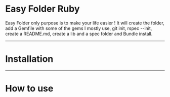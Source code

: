 # Easy Folder Ruby

Easy Folder only purpose is to make your life easier !
It will create the folder, add a Gemfile with some of the gems I mostly use, git init, rspec --init, create a README.md, create a lib and a spec folder and Bundle install.

--------

# Installation

--------

# How to use
